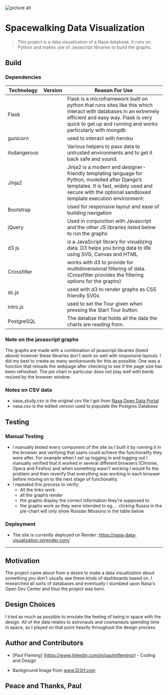 ![picture alt](https://s3-eu-west-1.amazonaws.com/imom-assets/media/myimages/spacelogo.png)

# Spacewalking Data Visualization

> This project is a data visualization of a Nasa database.
> It runs on Python and makes use of Javascript libraries
> to build the graphs.

## Build

### Dependencies
Technology | Version | Reason For Use
--------- | --------| ------------------
Flask | | Flask is a microframework built on python that runs sites like this which interact with databases in an extremely efficient and easy way. Flask is very quick to get up and running and works particularly with mongdb
gunicorn | | used to interact with heroku 
itsdangerous | | Various helpers to pass data to untrusted environments and to get it back safe and sound.
Jinja2 | | Jinja2 is a modern and designer-friendly templating language for Python, modelled after Django’s templates. It is fast, widely used and secure with the optional sandboxed template execution environment:
Bootstrap |  | Used for responsive layout and ease of building navigation
jQuery | | Used in conjunction with Javascript and the other JS libraries listed below to run the graphs
d3 js | | is a JavaScript library for visualizing data. D3 helps you bring data to life using SVG, Canvas and HTML
Crossfilter | | works with d3 to provide for multidimensional filtering of data. (Crossfilter provides the filtering options for the graphs)
dc.js | | used with d3 to render graphs as CSS friendly SVGs
intro.js | | used to set the Tour given when pressing the Start Tour button
PostgreSQL | | The databse that holds all the data the charts are reading from.

### Note on the javascript graphs
The graphs are made with a combination of javascript libraries (listed above) however these libraries don't work so well with responsive layouts. I did my best to create as many workarounds for this as possible. One was a function that reloads the webpage after checking to see if the page size has been refreshed. The pie chart in particular does not play well with beinb resized by the browser window.

### Notes on CSV data
- nasa_study.csv is the original csv file I got from [Nasa Open Data Portal](https://data.nasa.gov/)
- nasa.csv is the edited version used to populate the Postgres Database 

## Testing

### Manual Testing
* I manually tested every component of the site as I built it by running it in the browser and verifying that users could achieve the functionality they were after. For example when I set up logging in and logging out I manually verified that it worked in several different browsers (Chrome, Opera and Firefox) and when something wasn't working I would fix the problem and then reverify that everything was working in each broswer before moving on to the next stage of functionality. 
* I repeated this process to verify:
    * All the links work 
    * all the graphs render
    * the graphs display the correct information they're supposed to
    * the graphs work as they were intended to eg.... clicking Russia in the pie-chart will only show Russian Missions in the table below

### Deployment
* The site is currently deployed on Render: https://nasa-data-visualization.onrender.com/

------------------------------

## Motivation
The project came about from a desire to make a data visualization about something you don't
usually see these kinds of dashboards based on. I researched all sorts of databases and eventually
I stumbled upon Nasa's Open Dev Center and thus the project was born.

## Design Choices
I tried as much as possible to emulate the feeling of being in space with the design. All of the 
data relates to astronauts and cosmanauts spending time in space, so I played on that point 
heavily throughout the design process. 

## Author and Contributors
* [Paul Fleming] (https://www.linkedin.com/in/paulmfleming/) - Coding and Design

* Background Image from www.123rf.com

## Peace and Thanks, Paul
